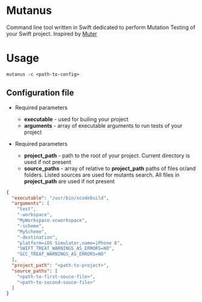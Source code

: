 # Mutanus
Command line tool written in Swift dedicated to perform Mutation Testing of your Swift project.
Inspired by [Muter](https://github.com/muter-mutation-testing/muter)

# Usage

 ```
 mutanus -c <path-to-config>
 ```
## Configuration file

- Required parameters

  - **executable** - used for builing your project 
  - **arguments** - array of executable arguments to run tests of your project
 
- Required parameters

  - **project_path** - path to the root of your project. Current directory is used if not present
  - **source_paths** - array of relative to **project_path** paths  of files or/and folders. Listed sources are used for mutants search. All files in **project_path** are used if not present

```json
{ 
  "executable": "/usr/bin/xcodebuild",
  "arguments": [
    "test",
    "-workspace",
    "MyWorkspace.xcworkspace",
    "-scheme",
    "MyScheme",
    "-destination",
    "platform=iOS Simulator,name=iPhone 8",
    "SWIFT_TREAT_WARNINGS_AS_ERRORS=NO",
    "GCC_TREAT_WARNINGS_AS_ERRORS=NO"
  ],
  "project_path": "<path-to-project>",
  "source_paths": [ 
    "<path-to-first-souce-file>",
    "<path-to-second-souce-file>"
  ]
}
```
